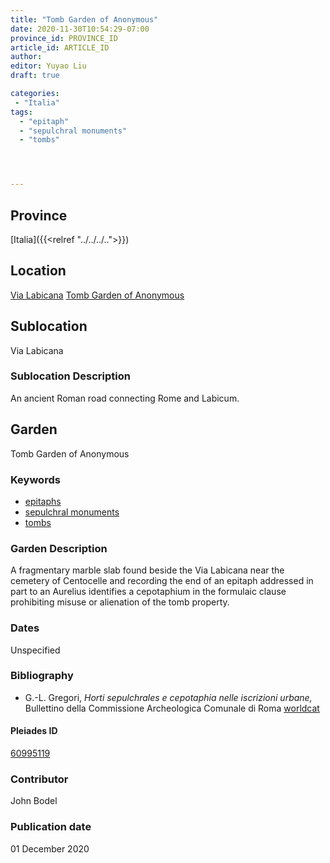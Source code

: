 ```yaml
---
title: "Tomb Garden of Anonymous"
date: 2020-11-30T10:54:29-07:00
province_id: PROVINCE_ID
article_id: ARTICLE_ID
author:
editor: Yuyao Liu
draft: true

categories:
 - "Italia"
tags:
  - "epitaph"
  - "sepulchral monuments"
  - "tombs"




---
```


## Province
[Italia]({{<relref "../../../..">}})

## Location
[Via Labicana](https://pleiades.stoa.org/places/74935822)
[Tomb Garden of Anonymous](https://pleiades.stoa.org/places/60995119)

<!--### Location Description-->

<!-- LEAVE THIS BLANK FOR NOW -->

## Sublocation
Via Labicana

### Sublocation Description
An ancient Roman road connecting Rome and Labicum.


## Garden
Tomb Garden of Anonymous

### Keywords
- [epitaphs](http://vocab.getty.edu/page/aat/300028729)
- [sepulchral monuments](http://vocab.getty.edu/page/aat/300005909)
- [tombs](http://vocab.getty.edu/page/aat/300005926)


### Garden Description

A fragmentary marble slab found beside the Via Labicana near the cemetery of Centocelle and recording the end of an epitaph addressed in part to an Aurelius identifies a cepotaphium in the formulaic clause prohibiting misuse or alienation of the tomb property.





### Dates
Unspecified

### Bibliography
- G.-L. Gregori, *Horti sepulchrales e cepotaphia nelle iscrizioni urbane,* Bullettino della Commissione Archeologica Comunale di Roma [worldcat](http://www.worldcat.org/oclc/886794800)










<!--#### Periodo ID-->

<!-- [PERIODO_ID](https://pleiades.stoa.org/places/PLEIADES_ID) -->

#### Pleiades ID

[60995119](https://pleiades.stoa.org/places/60995119)



### Contributor
John Bodel


### Publication date

01 December 2020
<!--### Related articles-->

<!-- Links to other related articles. Leave blank for now -->
